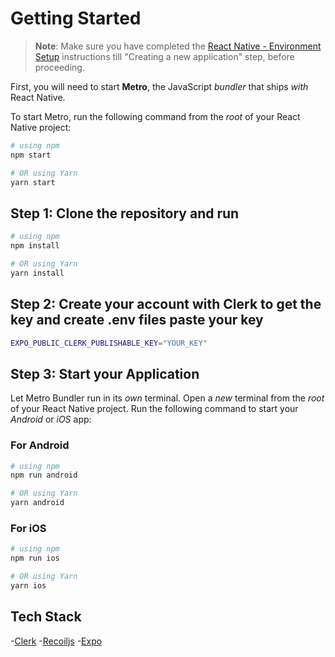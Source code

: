 # Getting Started

> **Note**: Make sure you have completed the [React Native - Environment Setup](https://reactnative.dev/docs/environment-setup) instructions till "Creating a new application" step, before proceeding.

First, you will need to start **Metro**, the JavaScript _bundler_ that ships _with_ React Native.

To start Metro, run the following command from the _root_ of your React Native project:

```bash
# using npm
npm start

# OR using Yarn
yarn start
```

## Step 1: Clone the repository and run

```bash
# using npm
npm install

# OR using Yarn
yarn install
```

## Step 2: Create your account with Clerk to get the key and create .env files paste your key

```bash
EXPO_PUBLIC_CLERK_PUBLISHABLE_KEY="YOUR_KEY"
```

## Step 3: Start your Application

Let Metro Bundler run in its _own_ terminal. Open a _new_ terminal from the _root_ of your React Native project. Run the following command to start your _Android_ or _iOS_ app:

### For Android

```bash
# using npm
npm run android

# OR using Yarn
yarn android
```

### For iOS

```bash
# using npm
npm run ios

# OR using Yarn
yarn ios
```

## Tech Stack

-[Clerk](https://clerk.com/) 
-[Recoiljs](https://recoiljs.org/) 
-[Expo](https://expo.dev/)
